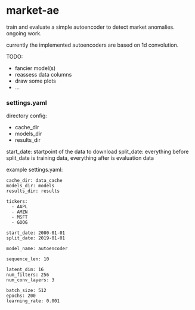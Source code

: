 # market-ae
train and evaluate a simple autoencoder to detect market anomalies. ongoing work. 

currently the implemented autoencoders are based on 1d convolution.


TODO:
- fancier model(s)
- reassess data columns
- draw some plots
- ...


### settings.yaml

directory config:
- cache_dir
- models_dir
- results_dir

start_date: startpoint of the data to download
split_date: everything before split_date is training data, everything after is evaluation data

example settings.yaml:
```
cache_dir: data_cache
models_dir: models
results_dir: results

tickers:
  - AAPL
  - AMZN
  - MSFT
  - GOOG

start_date: 2000-01-01
split_date: 2019-01-01

model_name: autoencoder

sequence_len: 10

latent_dim: 16
num_filters: 256
num_conv_layers: 3

batch_size: 512
epochs: 200
learning_rate: 0.001
```
